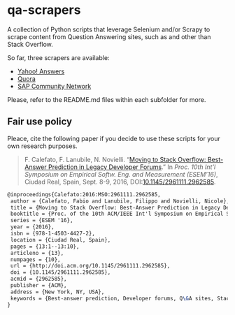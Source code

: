 # qa-scrapers

A collection of Python scripts that leverage Selenium and/or Scrapy to scrape content from Question Answering sites, such as and other than Stack Overflow.

So far, three scrapers are available:
* [Yahoo! Answers](yahoo-answers/README.md)
* [Quora](quora/README.md)
* [SAP Community Network](scn/README.md)

Please, refer to the README.md files within each subfolder for more.

## Fair use policy
Pleace, cite the following paper if you decide to use these scripts for your own research purposes.

> F. Calefato, F. Lanubile, N. Novielli. “[Moving to Stack Overflow: Best-Answer Prediction in Legacy Developer Forums](http://collab.di.uniba.it/fabio/wp-content/uploads/sites/5/2014/05/a13-calefato.pdf).” In *Proc. 10th Int’l Symposium on Empirical Softw. Eng. and Measurement (ESEM’16)*, Ciudad Real, Spain, Sept. 8-9, 2016, DOI:[10.1145/2961111.2962585](http://doi.acm.org/10.1145/2961111.2962585).

```latex
@inproceedings{Calefato:2016:MSO:2961111.2962585,
 author = {Calefato, Fabio and Lanubile, Filippo and Novielli, Nicole},
 title = {Moving to Stack Overflow: Best-Answer Prediction in Legacy Developer Forums},
 booktitle = {Proc. of the 10th ACM/IEEE Int'l Symposium on Empirical Software Engineering and Measurement},
 series = {ESEM '16},
 year = {2016},
 isbn = {978-1-4503-4427-2},
 location = {Ciudad Real, Spain},
 pages = {13:1--13:10},
 articleno = {13},
 numpages = {10},
 url = {http://doi.acm.org/10.1145/2961111.2962585},
 doi = {10.1145/2961111.2962585},
 acmid = {2962585},
 publisher = {ACM},
 address = {New York, NY, USA},
 keywords = {Best-answer prediction, Developer forums, Q\&A sites, Stack Overflow},
}
```

